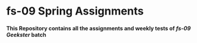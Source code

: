 # **fs-09 Spring Assignments**

#### This Repository contains all the assignments and weekly tests of ___fs-09 Geekster___ batch
